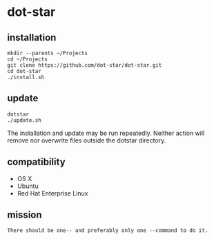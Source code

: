 dot-star
========

installation
------------

    mkdir --parents ~/Projects
    cd ~/Projects
    git clone https://github.com/dot-star/dot-star.git
    cd dot-star
    ./install.sh

    
update
------

    dotstar
    ./update.sh

The installation and update may be run repeatedly. Neither action will remove nor overwrite files outside the dotstar directory.

compatibility
-------------
- OS X
- Ubuntu
- Red Hat Enterprise Linux

mission
-------
    There should be one-- and preferably only one --command to do it.
